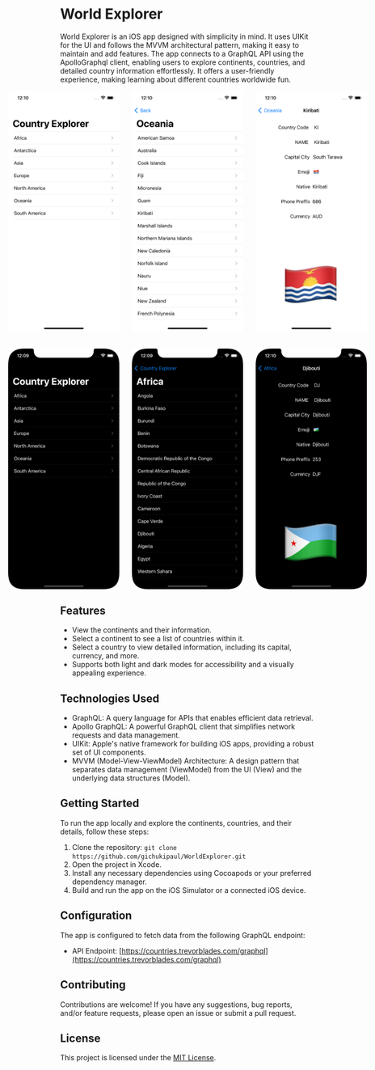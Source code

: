 # World Explorer
World Explorer is an iOS app designed with simplicity in mind. It uses UIKit for the UI and follows the MVVM architectural pattern, making it easy to maintain and add features. The app connects to a GraphQL API using the ApolloGraphql client, enabling users to explore continents, countries, and detailed country information effortlessly. It offers a user-friendly experience, making learning about different countries worldwide fun.
<div style="display:flex; justify-content:center;">
<img src="https://github.com/gichukipaul/WorldExplorer/blob/master/Simulator%20Screen1.png" alt="Light Mode Screenshot 1" width="220" style="margin-right: 25px;"/>

<img src="https://github.com/gichukipaul/WorldExplorer/blob/master/Simulator%20Screen2.png" alt="Light Mode Screenshot 2" width="220" style="margin-right: 25px;"/>

<img src="https://github.com/gichukipaul/WorldExplorer/blob/master/Simulator%20Screen3png.png" alt="Light Mode Screenshot 3" width="220" />
</div>
<br><br>
<div style="display:flex; justify-content:center;">
<img src="https://github.com/gichukipaul/WorldExplorer/blob/master/Simulator%20Screen%20Shot1png.png" alt="Dark Mode Screenshot 1" width="220" style="margin-right: 25px;"/>

<img src="https://github.com/gichukipaul/WorldExplorer/blob/master/Simulator%20Screen%20Shot2.png" alt="Dark Mode Screenshot 2" width="220" style="margin-right: 25px;"/>

<img src="https://github.com/gichukipaul/WorldExplorer/blob/master/Simulator%20Screen%20Shot1.png" alt="Dark Mode Screenshot 3" width="220" />
</div>

## Features
- View the continents and their information.
- Select a continent to see a list of countries within it.
- Select a country to view detailed information, including its capital, currency, and more.
- Supports both light and dark modes for accessibility and a visually appealing experience.

## Technologies Used
- GraphQL: A query language for APIs that enables efficient data retrieval.
- Apollo GraphQL: A powerful GraphQL client that simplifies network requests and data management.
- UIKit: Apple's native framework for building iOS apps, providing a robust set of UI components.
- MVVM (Model-View-ViewModel) Architecture: A design pattern that separates data management (ViewModel) from the UI (View) and the underlying data structures (Model).

## Getting Started
To run the app locally and explore the continents, countries, and their details, follow these steps:
1. Clone the repository: ` git clone https://github.com/gichukipaul/WorldExplorer.git `
2. Open the project in Xcode.
3. Install any necessary dependencies using Cocoapods or your preferred dependency manager.
4. Build and run the app on the iOS Simulator or a connected iOS device.

## Configuration
The app is configured to fetch data from the following GraphQL endpoint:
- API Endpoint: [https://countries.trevorblades.com/graphql](https://countries.trevorblades.com/graphql)

## Contributing
Contributions are welcome! If you have any suggestions, bug reports, and/or feature requests, please open an issue or submit a pull request.

## License
This project is licensed under the [MIT License](LICENSE).
